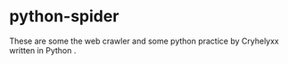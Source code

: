 python-spider
=============

These are some the web crawler and some python practice by Cryhelyxx written in Python .
